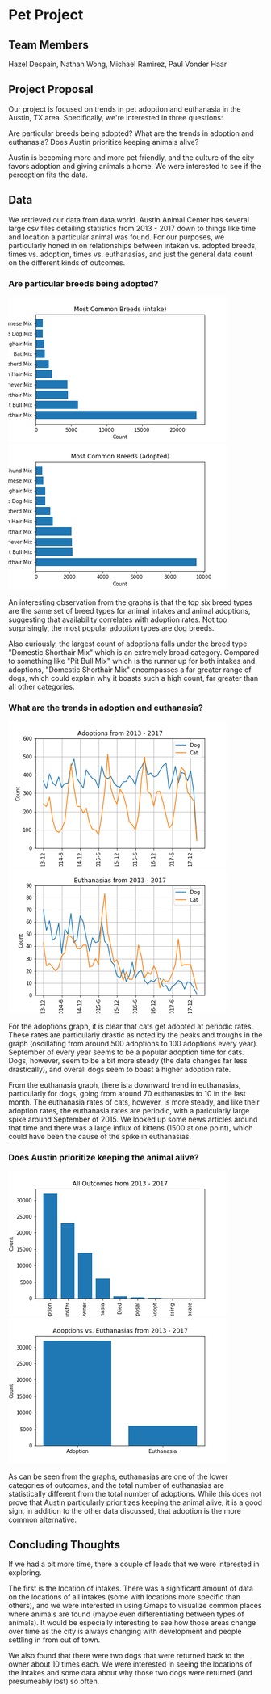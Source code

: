# Pet Project
## Team Members
Hazel Despain, Nathan Wong, Michael Ramirez, Paul Vonder Haar

## Project Proposal
Our project is focused on trends in pet adoption and euthanasia in the Austin, TX area. Specifically, we're interested in three questions:

Are particular breeds being adopted?
What are the trends in adoption and euthanasia?
Does Austin prioritize keeping animals alive?

Austin is becoming more and more pet friendly, and the culture of the city favors adoption and giving animals a home. We were interested to see if the perception fits the data.

## Data
We retrieved our data from data.world. Austin Animal Center has several large csv files detailing statistics from 2013 - 2017 down to things like time and location a particular animal was found. For our purposes, we particularly honed in on relationships between intaken vs. adopted breeds, times vs. adoption, times vs. euthanasias, and just the general data count on the different kinds of outcomes.

### Are particular breeds being adopted? 
![BreedsIntake](images/breedin.png)
![BreedsOutcome](images/adoptout.png)

An interesting observation from the graphs is that the top six breed types are the same set of breed types for animal intakes and animal adoptions, suggesting that availability correlates with adoption rates. Not too surprisingly, the most popular adoption types are dog breeds.

Also curiously, the largest count of adoptions falls under the breed type "Domestic Shorthair Mix" which is an extremely broad category. Compared to something like "Pit Bull Mix" which is the runner up for both intakes and adoptions, "Domestic Shorthair Mix" encompasses a far greater range of dogs, which could explain why it boasts such a high count, far greater than all other categories.

### What are the trends in adoption and euthanasia?
![AdoptionsOverTime](images/adoption.png)
![EuthanasiasOverTime](images/euthanasia.png)

For the adoptions graph, it is clear that cats get adopted at periodic rates. These rates are particularly drastic as noted by the peaks and troughs in the graph (oscillating from around 500 adoptions to 100 adoptions every year). September of every year seems to be a popular adoption time for cats. Dogs, however, seem to be a bit more steady (the data changes far less drastically), and overall dogs seem to boast a higher adoption rate.

From the euthanasia graph, there is a downward trend in euthanasias, particularly for dogs, going from around 70 euthanasias to 10 in the last month. The euthanasia rates of cats, however, is more steady, and like their adoption rates, the euthanasia rates are periodic, with a paricularly large spike around September of 2015. We looked up some news articles around that time and there was a large influx of kittens (1500 at one point), which could have been the cause of the spike in euthanasias.

### Does Austin prioritize keeping the animal alive?
![Outcomes](images/outcomes.png)
![AdoptorEuthanize](images/adopteuthanize.png)

As can be seen from the graphs, euthanasias are one of the lower categories of outcomes, and the total number of euthanasias are statistically different from the total number of adoptions. While this does not prove that Austin particularly prioritizes keeping the animal alive, it is a good sign, in addition to the other data discussed, that adoption is the more common alternative.

## Concluding Thoughts
If we had a bit more time, there a couple of leads that we were interested in exploring.

The first is the location of intakes. There was a significant amount of data on the locations of all intakes (some with locations more specific than others), and we were interested in using Gmaps to visualize common places where animals are found (maybe even differentiating between types of animals). It would be especially interesting to see how those areas change over time as the city is always changing with development and people settling in from out of town.

We also found that there were two dogs that were returned back to the owner about 10 times each. We were interested in seeing the locations of the intakes and some data about why those two dogs were returned (and presumeably lost) so often.

